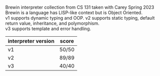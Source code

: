 Brewin interpreter collection from CS 131 taken with Carey Spring 2023
Brewin is a language has LISP-like context but is Object Oriented.  
v1 supports dynamic typing and OOP.
v2 supports static typing, default return value, inheritance, and polymorphism.  
v3 supports template and error handling.

| interpreter version | score |
| ------- | ------- |
| v1 | 50/50 |
| v2 | 89/89 |
| v3 | 40/40 |
